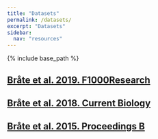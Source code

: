 ```yaml
---
title: "Datasets"
permalink: /datasets/
excerpt: "Datasets"
sidebar: 
  nav: "resources"
---
```


{% include base_path %}

## [Bråte et al. 2019. F1000Research](/resources/datasets/F1000Research)

## [Bråte et al. 2018. Current Biology](/resources/datasets/current_biology)

## [Bråte et al. 2015. Proceedings B](http://datadryad.org/resource/doi:10.5061/dryad.v83fj)
